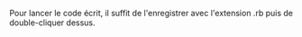 Pour lancer le code écrit, il suffit de l'enregistrer avec l'extension .rb puis de double-cliquer dessus.